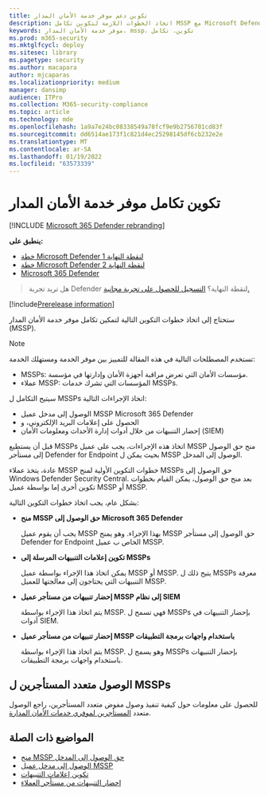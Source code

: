 ```yaml
---
title: تكوين دعم موفر خدمة الأمان المدار
description: اتخاذ الخطوات اللازمة لتكوين تكامل MSSP مع Microsoft Defender لنقطة النهاية
keywords: موفر خدمة الأمان المدار، mssp، تكوين، تكامل
ms.prod: m365-security
ms.mktglfcycl: deploy
ms.sitesec: library
ms.pagetype: security
ms.author: macapara
author: mjcaparas
ms.localizationpriority: medium
manager: dansimp
audience: ITPro
ms.collection: M365-security-compliance
ms.topic: article
ms.technology: mde
ms.openlocfilehash: 1a9a7e24bc08338549a78fcf9e9b2756701cd83f
ms.sourcegitcommit: dd6514ae173f1c821d4ec25298145df6cb232e2e
ms.translationtype: MT
ms.contentlocale: ar-SA
ms.lasthandoff: 01/19/2022
ms.locfileid: "63573339"
---
```

# <a name="configure-managed-security-service-provider-integration"></a>تكوين تكامل موفر خدمة الأمان المدار

[!INCLUDE [Microsoft 365 Defender rebranding](../../includes/microsoft-defender.md)]

**ينطبق على:**
- [خطة Microsoft Defender لنقطة النهاية 1](https://go.microsoft.com/fwlink/p/?linkid=2154037)
- [خطة Microsoft Defender لنقطة النهاية 2](https://go.microsoft.com/fwlink/p/?linkid=2154037)
- [Microsoft 365 Defender](https://go.microsoft.com/fwlink/?linkid=2118804)

> هل تريد تجربة Defender لنقطة النهاية؟ [التسجيل للحصول على تجربة مجانية.](https://signup.microsoft.com/create-account/signup?products=7f379fee-c4f9-4278-b0a1-e4c8c2fcdf7e&ru=https://aka.ms/MDEp2OpenTrial?ocid=docs-mssp-support-abovefoldlink)

[!include[Prerelease information](../../includes/prerelease.md)]

ستحتاج إلى اتخاذ خطوات التكوين التالية لتمكين تكامل موفر خدمة الأمان المدار (MSSP).

> [!NOTE]
> تستخدم المصطلحات التالية في هذه المقالة للتمييز بين موفر الخدمة ومستهلك الخدمة:
>
> - MSSPs: مؤسسات الأمان التي تعرض مراقبة أجهزة الأمان وإدارتها في مؤسسة.
> - عملاء MSSP: المؤسسات التي تشرك خدمات MSSPs.

سيتيح التكامل ل MSSPs اتخاذ الإجراءات التالية:

- الوصول إلى مدخل عميل MSSP Microsoft 365 Defender
- الحصول على إعلامات البريد الإلكتروني، و
- إحضار التنبيهات من خلال أدوات إدارة الأحداث ومعلومات الأمان (SIEM)

قبل أن يستطيع MSSPs اتخاذ هذه الإجراءات، يجب على عميل MSSP منح حق الوصول إلى مستأجر Defender for Endpoint بحيث يمكن ل MSSP الوصول إلى المدخل.

عادة، يتخذ عملاء MSSP خطوات التكوين الأولية لمنح MSSPs حق الوصول إلى Windows Defender Security Central. بعد منح حق الوصول، يمكن القيام بخطوات تكوين أخرى إما بواسطة عميل MSSP أو MSSP.

بشكل عام، يجب اتخاذ خطوات التكوين التالية:

- **منح MSSP حق الوصول إلى Microsoft 365 Defender**

  يجب أن يقوم عميل MSSP بهذا الإجراء. وهو يمنح MSSP حق الوصول إلى مستأجر Defender for Endpoint الخاص ب عميل MSSP.

- **تكوين إعلامات التنبيهات المرسلة إلى MSSPs**

  يمكن اتخاذ هذا الإجراء بواسطة عميل MSSP أو MSSP. يتيح ذلك ل MSSPs معرفة التنبيهات التي يحتاجون إلى معالجتها للعميل MSSP.

- **إحضار تنبيهات من مستأجر عميل MSSP إلى نظام SIEM**

  يتم اتخاذ هذا الإجراء بواسطة MSSP. فهي تسمح ل MSSPs بإحضار التنبيهات في أدوات SIEM.

- **إحضار تنبيهات من مستأجر عميل MSSP باستخدام واجهات برمجة التطبيقات**

  يتم اتخاذ هذا الإجراء بواسطة MSSP. وهو يسمح ل MSSPs بإحضار التنبيهات باستخدام واجهات برمجة التطبيقات.

## <a name="multi-tenant-access-for-mssps"></a>الوصول متعدد المستأجرين ل MSSPs

للحصول على معلومات حول كيفية تنفيذ وصول مفوض متعدد المستأجرين، راجع الوصول متعدد [المستأجرين لموفري خدمات الأمان المدارة](https://techcommunity.microsoft.com/t5/microsoft-defender-atp/multi-tenant-access-for-managed-security-service-providers/ba-p/1533440).

## <a name="related-topics"></a>المواضيع ذات الصلة

- [منح MSSP حق الوصول إلى المدخل](grant-mssp-access.md)
- [الوصول إلى مدخل عميل MSSP](access-mssp-portal.md)
- [تكوين إعلامات التنبيهات](configure-mssp-notifications.md)
- [إحضار التنبيهات من مستأجر العملاء](fetch-alerts-mssp.md)
